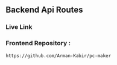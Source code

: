 ## Backend Api Routes

### Live Link
    

### Frontend Repository :
    https://github.com/Arman-Kabir/pc-maker
